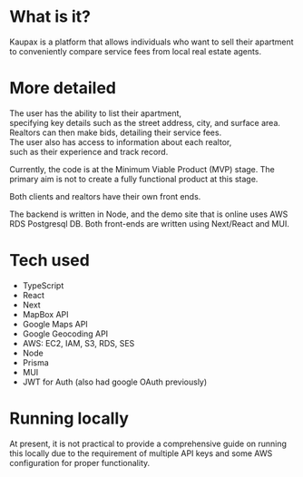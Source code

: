 
# What is it?

Kaupax is a platform that allows individuals who want to sell their apartment to conveniently compare service fees from local real estate agents.

# More detailed

The user has the ability to list their apartment, specifying key details such as the street address, city, and surface area. Realtors can then make bids, detailing their service fees. The user also has access to information about each realtor, such as their experience and track record.

Currently, the code is at the Minimum Viable Product (MVP) stage. The primary aim is not to create a fully functional product at this stage.

Both clients and realtors have their own front ends.

The backend is written in Node, and the demo site that is online uses AWS RDS Postgresql DB. Both front-ends are written using Next/React and MUI.
 
# Tech used

- TypeScript
- React
- Next
- MapBox API
- Google Maps API
- Google Geocoding API
- AWS: EC2, IAM, S3, RDS, SES
- Node
- Prisma
- MUI
- JWT for Auth (also had google OAuth previously)

# Running locally

At present, it is not practical to provide a comprehensive guide on running this locally due to the requirement of multiple API keys and some AWS configuration for proper functionality.

